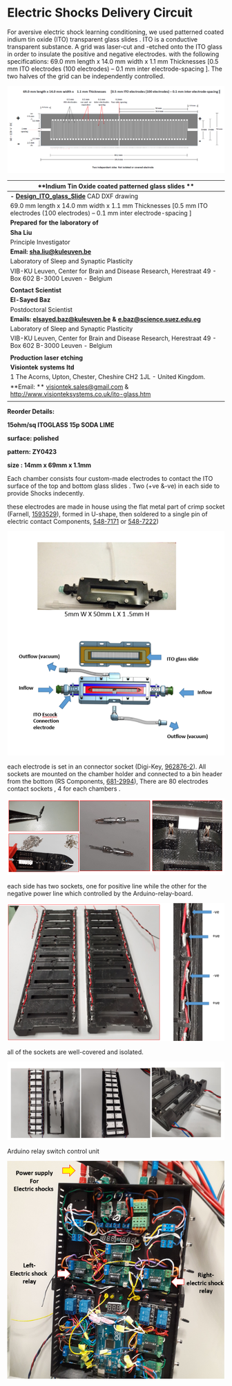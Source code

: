 # **Electric Shocks Delivery Circuit**



For aversive electric shock learning conditioning, we used patterned coated indium tin oxide (ITO) transparent glass slides . ITO is a conductive transparent substance. A grid was laser-cut and -etched onto the ITO glass in order to insulate the positive and negative electrodes.  with the following specifications: 69.0 mm length x 14.0 mm width x 1.1 mm Thicknesses [0.5 mm ITO electrodes (100 electrodes) – 0.1 mm inter electrode-spacing ]. The two halves of the grid can be independently controlled. 



![ITO-slide-design.PNG](assets/Images/ITO-slide-design.PNG)


| **Indium Tin Oxide coated patterned glass slides ** |
| ---------------------------------------- |
| **- [Design_ITO_glass_Slide](../src/ElectricShock)** CAD DXF drawing |
| 69.0 mm length x 14.0 mm width x 1.1 mm Thicknesses [0.5 mm ITO electrodes (100 electrodes) – 0.1 mm inter electrode-spacing ] |
| **Prepared for the  laboratory of**      |
| **Sha Liu**                              |
| Principle Investigator                   |
| **Email:  [sha.liu@kuleuven.be](mailto:sha.liu@kuleuven.be)** |
| Laboratory of Sleep and Synaptic Plasticity |
| VIB-KU Leuven, Center for Brain and Disease Research, Herestraat 49 - Box 602 B-3000 Leuven - Belgium |
|                                          |
| **Contact Scientist**                    |
| **El-Sayed Baz**                         |
| Postdoctoral Scientist                   |
| **Emails: [elsayed.baz@kuleuven.be](mailto:elsayed.baz@kuleuven.be)      &   [e.baz@science.suez.edu.eg](mailto:e.baz@science.suez.edu.eg)** |
| Laboratory of Sleep and Synaptic Plasticity |
| VIB-KU Leuven, Center for Brain and Disease Research, Herestraat 49 - Box 602 B-3000 Leuven - Belgium |
|                                          |
| **Production laser etching**             |
| **Visiontek systems ltd**                |
| 1 The Acorns, Upton,  Chester,  Cheshire CH2 1JL - United Kingdom. |
| **Email:   **  [visiontek.sales@gmail.com](mailto:visiontek.sales@gmail.com)               & http://www.visionteksystems.co.uk/ito-glass.htm |
|                                          |

**Reorder Details:** 

**15ohm/sq ITOGLASS 15p SODA LIME**

**surface: polished**

**pattern: ZY0423**

**size : 14mm x 69mm x 1.1mm**



Each chamber consists four custom-made  electrodes to contact the ITO surface of the top and bottom glass slides . Two (+ve &-ve) in each side to provide Shocks indecently. 

these electrodes are made in house using the flat metal part of crimp socket  (Farnell, [1593529](https://be.farnell.com/multicomp/2226tg/crimp-terminal-24-28awg/dp/1593529?ost=1593529)), formed in U-shape, then soldered to  a single pin of electric contact  Components, [548-7171](https://benl.rs-online.com/web/p/pcb-headers/5487171) or  [548-7222](https://benl.rs-online.com/web/p/pcb-headers/5487222))

![IDOC-Chamber.PNG](assets/Images/IDOC-Chamber.PNG)




each electrode is set in an connector socket (Digi-Key, [962876-2](https://www.digikey.be/en/products/detail/te-connectivity-amp-connectors/962876-2/2332160)). All sockets are mounted on the chamber holder and connected to a bin header  from the bottom (RS Components, [681-2994](https://benl.rs-online.com/web/p/pcb-headers/6812994/)), There are 80 electrodes contact sockets , 4 for each  chambers .

![ESock-socket.PNG](assets/Images/ESock-socket.PNG)




each side has two sockets, one for positive line while the other for the negative power line which controlled by the Arduino-relay-board. 



![ESock-socket-connection.PNG](assets/Images/ESock-socket-connection.PNG)




all of the sockets are well-covered and isolated.

![ESock-socket-connection-cover.PNG](assets/Images/ESock-socket-connection-cover.PNG)




Arduino relay switch  control unit 

![ESock-Arduino-relay.PNG](assets/Images/ESock-Arduino-relay.PNG)
